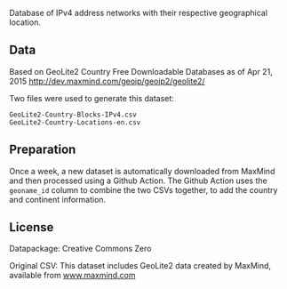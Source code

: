 Database of IPv4 address networks with their respective geographical location.

## Data

Based on GeoLite2 Country Free Downloadable Databases as of Apr 21, 2015 http://dev.maxmind.com/geoip/geoip2/geolite2/

Two files were used to generate this dataset: 

```
GeoLite2-Country-Blocks-IPv4.csv  
GeoLite2-Country-Locations-en.csv  
```

## Preparation

Once a week, a new dataset is automatically downloaded from MaxMind and then processed using a Github Action. The Github Action uses the `geoname_id` column to combine the two CSVs together, to add the country and continent information.

## License

Datapackage: Creative Commons Zero 

Original CSV: This dataset includes GeoLite2 data created by MaxMind, available from www.maxmind.com
